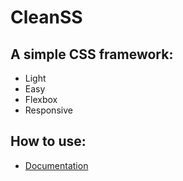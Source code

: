 # CleanSS

## A simple CSS framework:

- Light
- Easy
- Flexbox
- Responsive


## How to use:
* [Documentation](https://samuelramox.github.io/cleanss/)



